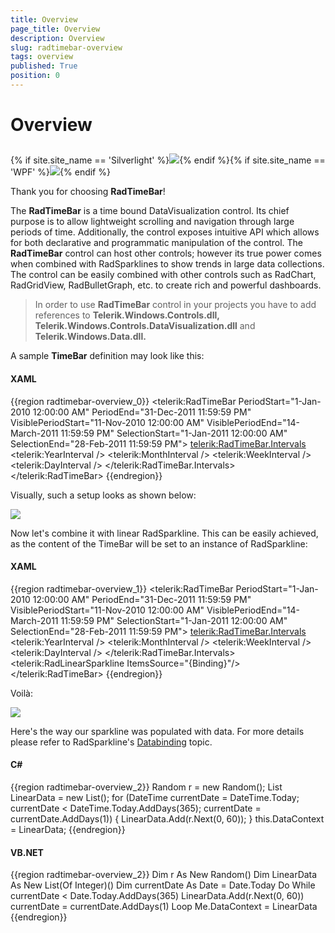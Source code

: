 ```yaml
---
title: Overview
page_title: Overview
description: Overview
slug: radtimebar-overview
tags: overview
published: True
position: 0
---
```


# Overview



## 

{% if site.site_name == 'Silverlight' %}![](images/RadTimeBar_Overview_01.png){% endif %}{% if site.site_name == 'WPF' %}![](images/RadTimeBar_Overview_01_WPF.png){% endif %}

Thank you for choosing __RadTimeBar__!

The __RadTimeBar__ is a time bound DataVisualization control. Its chief purpose is to allow lightweight scrolling and navigation through large periods of time. Additionally, the control exposes intuitive API which allows for both declarative and programmatic manipulation of the control. The __RadTimeBar__ control can host other controls; however its true power comes when combined with RadSparklines to show trends in large data collections. The control can be easily combined with other controls such as RadChart, RadGridView, RadBulletGraph, etc. to create rich and powerful dashboards.

>In order to use __RadTimeBar__ control in your projects you have to add references to __Telerik.Windows.Controls.dll, Telerik.Windows.Controls.DataVisualization.dll__ and __Telerik.Windows.Data.dll.__

A sample __TimeBar__ definition may look like this:

#### __XAML__

{{region radtimebar-overview_0}}
	<telerik:RadTimeBar PeriodStart="1-Jan-2010 12:00:00 AM" PeriodEnd="31-Dec-2011 11:59:59 PM"
	                      VisiblePeriodStart="11-Nov-2010 12:00:00 AM" VisiblePeriodEnd="14-March-2011 11:59:59 PM"
	                      SelectionStart="1-Jan-2011 12:00:00 AM" SelectionEnd="28-Feb-2011 11:59:59 PM">
	        <telerik:RadTimeBar.Intervals>
	            <telerik:YearInterval />
	            <telerik:MonthInterval />
	            <telerik:WeekInterval />
	            <telerik:DayInterval />
	        </telerik:RadTimeBar.Intervals>
	    </telerik:RadTimeBar>
	{{endregion}}



Visually, such a setup looks as shown below:

![](images/radtimebar_overview_radtimebar.png)

Now let's combine it with linear RadSparkline. This can be easily achieved, as the content of the TimeBar will be set to an instance of RadSparkline:
        

#### __XAML__

{{region radtimebar-overview_1}}
	<telerik:RadTimeBar PeriodStart="1-Jan-2010 12:00:00 AM" PeriodEnd="31-Dec-2011 11:59:59 PM"
	                      VisiblePeriodStart="11-Nov-2010 12:00:00 AM" VisiblePeriodEnd="14-March-2011 11:59:59 PM"
	                      SelectionStart="1-Jan-2011 12:00:00 AM" SelectionEnd="28-Feb-2011 11:59:59 PM">
	        <telerik:RadTimeBar.Intervals>
	            <telerik:YearInterval />
	            <telerik:MonthInterval />
	            <telerik:WeekInterval />
	            <telerik:DayInterval />
	        </telerik:RadTimeBar.Intervals>
		<telerik:RadLinearSparkline ItemsSource="{Binding}"/>
	    </telerik:RadTimeBar>
	{{endregion}}



Voilà:

![](images/radtimebar_overview_radtimebar_sparkline.png)

Here's the way our sparkline was populated with data. For more details please refer to RadSparkline's 
[Databinding](http://www.telerik.com/help/silverlight/radsparkline_databinding.html)
 topic.

#### __C#__

{{region radtimebar-overview_2}}
	Random r = new Random();
	List<int> LinearData = new List<int>();
	for (DateTime currentDate = DateTime.Today; currentDate < DateTime.Today.AddDays(365);
	    currentDate = currentDate.AddDays(1))
	{
	    LinearData.Add(r.Next(0, 60));
	}
	this.DataContext = LinearData;
	{{endregion}}



#### __VB.NET__

{{region radtimebar-overview_2}}
	Dim r As New Random()
	Dim LinearData As New List(Of Integer)()
	Dim currentDate As Date = Date.Today
	Do While currentDate < Date.Today.AddDays(365)
		LinearData.Add(r.Next(0, 60))
		currentDate = currentDate.AddDays(1)
	Loop
	Me.DataContext = LinearData
	{{endregion}}



